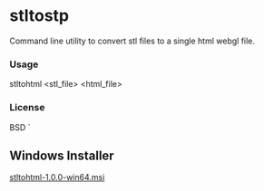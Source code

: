 # stltostp
Command line utility to convert stl files to a single html webgl file. 

### Usage
stltohtml <stl_file> <html_file>
  
### License 
BSD
`
## Windows Installer
[stltohtml-1.0.0-win64.msi](https://github.com/slugdev/stltohtml/releases/download/v1.0/stltohtml-1.0.0-win64.msi)
